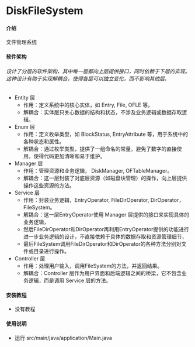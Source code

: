 # DiskFileSystem

#### 介绍
文件管理系统

#### 软件架构
###### 设计了分层的软件架构，其中每一层都向上层提供接口，同时依赖于下层的实现。这种设计有助于实现解耦合，使得各层可以独立变化，而不影响其他层。

- Entity 层
    - 作用：定义系统中的核心实体，如 Entry, File, OFLE 等。
    - 解耦合：实体层只关心数据的结构和状态，不涉及业务逻辑或数据存取逻辑。
- Enum 层
    - 作用：定义枚举类型，如 BlockStatus, EntryAttribute 等，用于系统中的各种状态和属性。
    - 解耦合：通过枚举类型，提供了一组命名的常量，避免了数字的直接使用，使得代码更加清晰和易于维护。
- Manager 层
    - 作用：管理资源和业务逻辑， DiskManager, OFTableManager。
    - 解耦合：这一层封装了对底层资源（如磁盘块管理）的操作，向上层提供操作这些资源的方法。
- Service 层
    - 作用：封装业务逻辑，EntryOperator, FileDirOperator, DirOperator， FileSystem。
    - 解耦合：这一层EntryOperator使用 Manager 层提供的接口来实现具体的业务逻辑，
    - 然后FileDirOperator和DirOperator再利用EntryOperator提供的功能进行进一步业务逻辑的设计，不直接依赖于具体的数据存取和资源管理细节，
    - 最后FileSystem调用FileDirOperator和DirOperator的各种方法分别对文件或目录进行操作。
- Controller 层
    - 作用：处理用户输入，调用FileSystem的方法，并返回结果。
    - 解耦合：Controller 层作为用户界面和后端逻辑之间的桥梁，它不包含业务逻辑，而是调用 Service 层的方法。



#### 安装教程
- 没有教程

#### 使用说明
- 运行 src/main/java/application/Main.java

